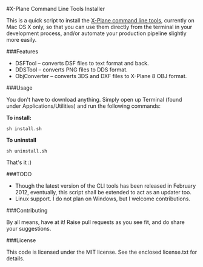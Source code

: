 #X-Plane Command Line Tools Installer

This is a quick script to install the [X-Plane command line tools](http://developer.x-plane.com/tools/xptools/), currently on Mac OS X only, so that you can use them directly from the terminal in your development process, and/or automate your production pipeline slightly more easily.

###Features

* DSFTool – converts DSF files to text format and back.
* DDSTool – converts PNG files to DDS format.
* ObjConverter – converts 3DS and DXF files to X-Plane 8 OBJ format.

###Usage

You don't have to download anything. Simply open up Terminal (found under Applications/Utilities) and run the following commands:

**To install:**

`sh install.sh`

**To uninstall**

`sh uninstall.sh`

That's it :)

###TODO

* Though the latest version of the CLI tools has been released in February 2012, eventually, this script shall be extended to act as an updater too.
* Linux support. I do not plan on Windows, but I welcome contributions.

###Contributing

By all means, have at it! Raise pull requests as you see fit, and do share your suggestions.

###License

This code is licensed under the MIT license. See the enclosed license.txt for details.